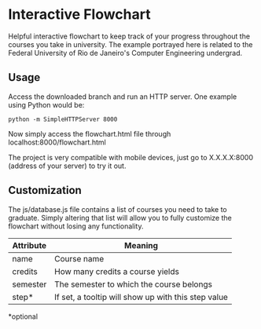 # Interactive Flowchart

Helpful interactive flowchart to keep track of your progress throughout the courses you take in university. The example portrayed here is related to the Federal University of Rio de Janeiro's Computer Engineering undergrad.

## Usage

Access the downloaded branch and run an HTTP server. One example using Python would be:

```python -m SimpleHTTPServer 8000```

Now simply access the flowchart.html file through localhost:8000/flowchart.html

The project is very compatible with mobile devices, just go to X.X.X.X:8000 (address of your server) to try it out.

## Customization

The js/database.js file contains a list of courses you need to take to graduate. Simply altering that list will allow you to fully customize the flowchart without losing any functionality.

| Attribute  | Meaning                                              |
| ---------- | ---------------------------------------------------- |
| name       | Course name                                          |
| credits    | How many credits a course yields                     |
| semester   | The semester to which the course belongs             |
| step*      | If set, a tooltip will show up with this step value  |

*optional
